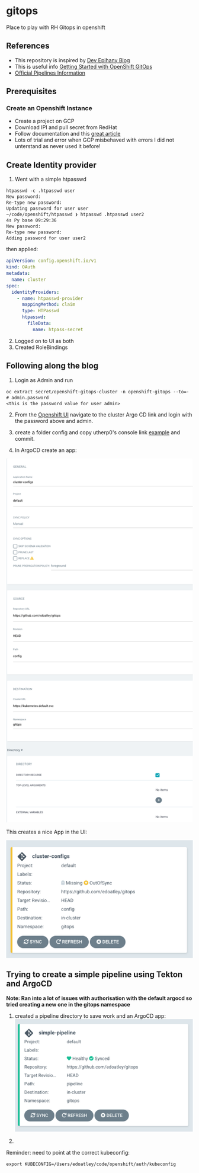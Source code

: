 # gitops
Place to play with RH Gitops in openshift

## References

- This repository is inspired by [Dev Epihany Blog](https://devepiphany.org/2021/04/27/geitting-to-grips-with-gitops/)
- This is useful info [Getting Started with OpenShift GitOps](https://github.com/siamaksade/openshift-gitops-getting-started)
- [Official Pipelines Information](https://cloud.redhat.com/learn/topics/ci-cd)

## Prerequisites

### Create an Openshift Instance

* Create a project on GCP
* Download IPI and pull secret from RedHat
* Follow documentation and this [great article](https://cloud.redhat.com/blog/ocp-4.6-install-on-gcp-cloud-the-smooth-experience)
* Lots of trial and error when GCP misbehaved with errors I did not unterstand as never used it before!

## Create Identity provider

1. Went with a simple htpasswd 

```shell
htpasswd -c .htpasswd user
New password: 
Re-type new password: 
Updating password for user user
~/code/openshift/htpasswd ❯ htpasswd .htpasswd user2                                                                                                                                                        4s Py base 09:29:36
New password: 
Re-type new password: 
Adding password for user user2
```

then applied:

```yaml
apiVersion: config.openshift.io/v1
kind: OAuth
metadata:
  name: cluster
spec:
  identityProviders:
    - name: htpasswd-provider
      mappingMethod: claim
      type: HTPasswd
      htpasswd:
        fileData:
          name: htpass-secret

```

2. Logged on to UI as both
3. Created RoleBindings

## Following along the blog

1. Login as Admin and run

```shell
oc extract secret/openshift-gitops-cluster -n openshift-gitops --to=-                                              
# admin.password
<this is the password value for user admin>
```

2. From the [Openshift UI](./images/ArgoCD-Link.png) navigate to the cluster Argo CD link and login with the password above and admin.

3. create a folder config and copy utherp0's console link [example](./config/console-link.yaml) and commit.

4. In ArgoCD create an app:  

![](images/ArgoCD-Config.png)

This creates a nice App in the UI:

![](images/ArgoCD-App.png)

## Trying to create a simple pipeline using Tekton and ArgoCD

**Note: Ran into a lot of issues with authorisation with the default argocd so tried creating a new one in the gitops namespace**

1. created a pipeline directory to save work and an ArgoCD app: ![](images/ArgoCD-Pipeline-App.png)

2. 


Reminder: need to point at the correct kubeconfig:

```shell
export KUBECONFIG=/Users/edoatley/code/openshift/auth/kubeconfig
```